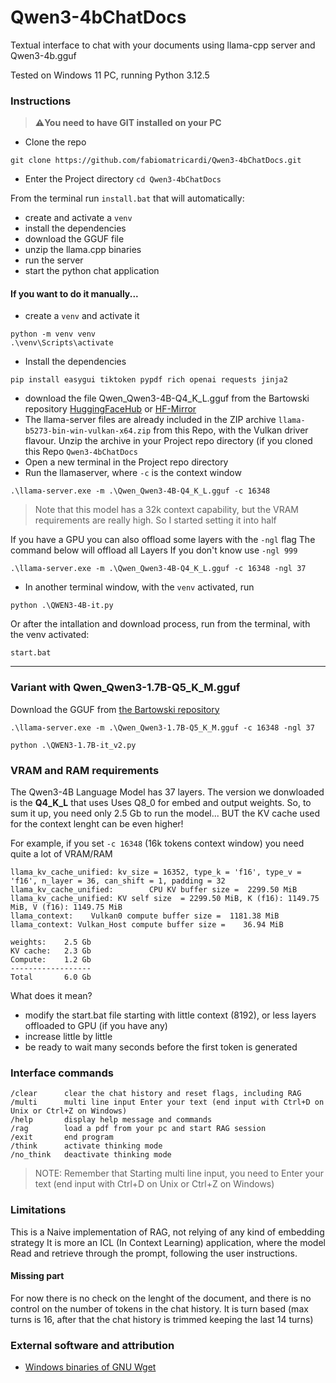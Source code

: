 # Qwen3-4bChatDocs
Textual interface to chat with your documents using llama-cpp server and Qwen3-4b.gguf

Tested on Windows 11 PC, running Python 3.12.5

### Instructions
> **⚠️You need to have GIT installed on your PC**
- Clone the repo
```
git clone https://github.com/fabiomatricardi/Qwen3-4bChatDocs.git
```
- Enter the Project directory
`cd Qwen3-4bChatDocs`

From the terminal run `install.bat` that will automatically:
- create and activate a `venv`
- install the dependencies
- download the GGUF file
- unzip the llama.cpp binaries
- run the server
- start the python chat application


#### If you want to do it manually...
- create a `venv` and activate it
```
python -m venv venv
.\venv\Scripts\activate
```
- Install the dependencies
```
pip install easygui tiktoken pypdf rich openai requests jinja2
```
- download the file Qwen_Qwen3-4B-Q4_K_L.gguf from the Bartowski repository [HuggingFaceHub](https://huggingface.co/bartowski/Qwen_Qwen3-4B-GGUF/resolve/main/Qwen_Qwen3-4B-Q4_K_L.gguf?download=true) or [HF-Mirror](https://hf-mirror.com/bartowski/Qwen_Qwen3-4B-GGUF/resolve/main/Qwen_Qwen3-4B-Q4_K_L.gguf?download=true)
- The llama-server files are already included in the ZIP archive `llama-b5273-bin-win-vulkan-x64.zip` from this Repo, with the Vulkan driver flavour.
Unzip the archive in your Project repo directory (if you cloned this Repo `Qwen3-4bChatDocs`
- Open a new terminal in the Project repo directory
- Run the llamaserver, where `-c` is the context window
```
.\llama-server.exe -m .\Qwen_Qwen3-4B-Q4_K_L.gguf -c 16348
```
> Note that this model has a 32k context capability, but the VRAM requirements are really high. So I started setting it into half 

If you have a GPU you can also offload some layers with the `-ngl` flag
The command below will offload all Layers
If you don't know use `-ngl 999`
```
.\llama-server.exe -m .\Qwen_Qwen3-4B-Q4_K_L.gguf -c 16348 -ngl 37
```
- In another terminal window, with the `venv` activated, run
```
python .\QWEN3-4B-it.py
```

Or after the intallation and download process, run from the terminal, with the venv activated:
```
start.bat
```

---

### Variant with Qwen_Qwen3-1.7B-Q5_K_M.gguf
Download the GGUF from [the Bartowski repository
](https://huggingface.co/bartowski/Qwen_Qwen3-1.7B-GGUF/resolve/main/Qwen_Qwen3-1.7B-Q5_K_M.gguf?download=true)

```
.\llama-server.exe -m .\Qwen_Qwen3-1.7B-Q5_K_M.gguf -c 16348 -ngl 37

python .\QWEN3-1.7B-it_v2.py
```

### VRAM and RAM requirements
The Qwen3-4B Language Model has 37 layers.
The version we donwloaded is the **Q4_K_L** that uses Uses Q8_0 for embed and output weights.
So, to sum it up, you need only 2.5 Gb to run the model... BUT the KV cache used for the context lenght can be even higher!

For example, if you set `-c 16348` (16k tokens context window) you need quite a lot of VRAM/RAM
```
llama_kv_cache_unified: kv_size = 16352, type_k = 'f16', type_v = 'f16', n_layer = 36, can_shift = 1, padding = 32
llama_kv_cache_unified:        CPU KV buffer size =  2299.50 MiB
llama_kv_cache_unified: KV self size  = 2299.50 MiB, K (f16): 1149.75 MiB, V (f16): 1149.75 MiB
llama_context:    Vulkan0 compute buffer size =  1181.38 MiB
llama_context: Vulkan_Host compute buffer size =    36.94 MiB
```
```
weights:    2.5 Gb
KV cache:   2.3 Gb
Compute:    1.2 Gb
------------------
Total       6.0 Gb
```

What does it mean?
- modify the start.bat file starting with little context (8192), or less layers offloaded to GPU (if you have any)
- increase little by little
- be ready to wait many seconds before the first token is generated

### Interface commands
```
/clear      clear the chat history and reset flags, including RAG
/multi      multi line input Enter your text (end input with Ctrl+D on Unix or Ctrl+Z on Windows)
/help       display help message and commands
/rag        load a pdf from your pc and start RAG session
/exit       end program
/think      activate thinking mode
/no_think   deactivate thinking mode
```

> NOTE: Remember that Starting multi line input, you need to  Enter your text (end input with Ctrl+D on Unix or Ctrl+Z on Windows)


### Limitations
This is a Naive implementation of RAG, not relying of any kind of embedding strategy
It is more an ICL (In Context Learning) application, where the model Read and retrieve through the prompt, following the user instructions.
#### Missing part
For now there is no check on the lenght of the document, and there is no control on the number of tokens in the chat history. It is turn based (max turns is 16, after that the chat history is trimmed keeping the last 14 turns)


### External software and attribution
- [Windows binaries of GNU Wget](https://eternallybored.org/misc/wget/) 









